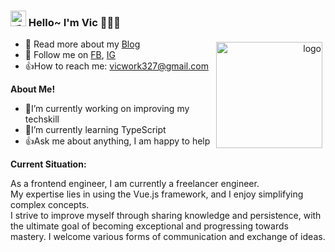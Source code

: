 <h3>
  <img src="https://media.giphy.com/media/hvRJCLFzcasrR4ia7z/giphy.gif" width="25" alt="手势">
  Hello~ I'm Vic 
  👨🏽‍💻
</h3>

<a href="https://github.com/tinygeeker">
  <div align="right" >
    <img src="https://github-readme-stats.vercel.app/api?username=yoshuu&show_icons=true" alt="logo" height="170" wight:"100" align="right" style="margin: 5px; margin-bottom: 20px;" />
  </div>
</a>

<!-- ======================================= -->

* 🙏 Read more about my [Blog](https://yoshuu.github.io/)
* 🤝 Follow me on [FB](https://www.facebook.com/profile.php?id=100010997769542), [IG](https://www.instagram.com/appcs342/) 
* 👍How to reach me: vicwork327@gmail.com

**About Me!**
- 🥷I’m currently working on improving my techskill
- 🥷I’m currently learning TypeScript
- 👍Ask me about anything, I am happy to help


**Current Situation:**

As a frontend engineer, I am currently a freelancer engineer.  <br/>
My expertise lies in using the Vue.js framework, and I enjoy simplifying complex concepts.   <br/>
I strive to improve myself through sharing knowledge and persistence, with the ultimate goal of becoming exceptional and progressing towards mastery. I welcome various forms of communication and exchange of ideas.

